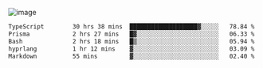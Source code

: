 ![image](https://github-profile-trophy.vercel.app/?username=CMOISDEAD&theme=oldie&row=1&no-frame=true&no-bg=true&margin-w=15&margin-h=15)
<!--START_SECTION:waka-->

```txt
TypeScript        30 hrs 38 mins  ███████████████████▓░░░░░   78.84 %
Prisma            2 hrs 27 mins   █▓░░░░░░░░░░░░░░░░░░░░░░░   06.33 %
Bash              2 hrs 18 mins   █▒░░░░░░░░░░░░░░░░░░░░░░░   05.94 %
hyprlang          1 hr 12 mins    ▓░░░░░░░░░░░░░░░░░░░░░░░░   03.09 %
Markdown          55 mins         ▓░░░░░░░░░░░░░░░░░░░░░░░░   02.40 %
```

<!--END_SECTION:waka--> 
